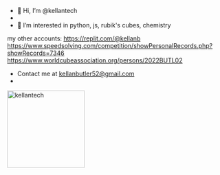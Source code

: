 - 👋 Hi, I’m @kellantech
- 
- 👀 I’m interested in python, js, rubik's cubes, chemistry

my other accounts: 
https://replit.com/@kellanb <br>
https://www.speedsolving.com/competition/showPersonalRecords.php?showRecords=7346 <br>
https://www.worldcubeassociation.org/persons/2022BUTL02

- Contact me at kellanbutler52@gmail.com
- 


<img height="180em" src="https://github-readme-stats.vercel.app/api/top-langs?username=kellantech&show_icons=true&locale=en&layout=compact&hide_border=true&theme=radical" alt="kellantech" align = "center"/></p>
